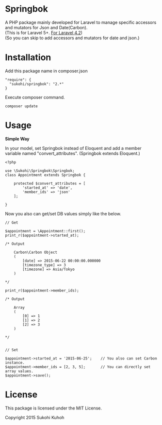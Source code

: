 # Springbok
A PHP package mainly developed for Laravel to manage specific accessors and mutators for Json and Date(Carbon).  
(This is for Laravel 5+. [For Laravel 4.2](https://github.com/SUKOHI/Springbok/tree/1.0))  
(So you can skip to add accessors and mutators for date and json.)

Installation
====

Add this package name in composer.json

    "require": {
      "sukohi/springbok": "2.*"
    }

Execute composer command.

    composer update
    
Usage
====

**Simple Way**  

In your model, set Springbok instead of Eloquent and add a member variable named "convert_attributes".
(Springbok extends Eloquent.)

    <?php
    
    use \Sukohi\Springbok\Springbok;
    class Appointment extends Springbok {
    
        protected $convert_attributes = [
            'started_at' => 'date',
            'member_ids' => 'json'
        ];
    
    }

Now you also can get/set DB values simply like the below.

    // Get

    $appointment = \Appointment::first();
    print_r($appointment->started_at);

    /* Output

        Carbon\Carbon Object
        (
            [date] => 2015-06-22 00:00:00.000000
            [timezone_type] => 3
            [timezone] => Asia/Tokyo
        )

    */

    print_r($appointment->member_ids);

    /* Output

        Array
        (
            [0] => 1
            [1] => 2
            [2] => 3
        )

    */


    // Set

    $appointment->started_at = '2015-06-25';    // You also can set Carbon instance.
    $appointment->member_ids = [2, 3, 5];       // You can directly set array values.
    $appointment->save();
    
        
License
====
This package is licensed under the MIT License.

Copyright 2015 Sukohi Kuhoh
